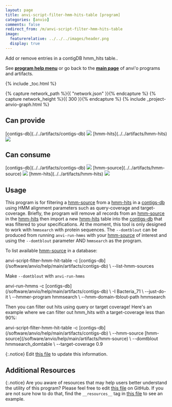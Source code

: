 ```yaml
---
layout: page
title: anvi-script-filter-hmm-hits-table [program]
categories: [anvio]
comments: false
redirect_from: /m/anvi-script-filter-hmm-hits-table
image:
  featurerelative: ../../../images/header.png
  display: true
---
```


Add or remove entries in a contigDB hmm_hits table..

See **[program help menu](../../../../vignette#anvi-script-filter-hmm-hits-table)** or go back to the **[main page](../../)** of anvi'o programs and artifacts.


{% include _toc.html %}
<div id="svg" class="subnetwork"></div>
{% capture network_path %}{{ "network.json" }}{% endcapture %}
{% capture network_height %}{{ 300 }}{% endcapture %}
{% include _project-anvio-graph.html %}


## Can provide

<p style="text-align: left" markdown="1"><span class="artifact-p">[contigs-db](../../artifacts/contigs-db) <img src="../../images/icons/DB.png" class="artifact-icon-mini" /></span> <span class="artifact-p">[hmm-hits](../../artifacts/hmm-hits) <img src="../../images/icons/CONCEPT.png" class="artifact-icon-mini" /></span></p>

## Can consume

<p style="text-align: left" markdown="1"><span class="artifact-r">[contigs-db](../../artifacts/contigs-db) <img src="../../images/icons/DB.png" class="artifact-icon-mini" /></span> <span class="artifact-r">[hmm-source](../../artifacts/hmm-source) <img src="../../images/icons/HMM.png" class="artifact-icon-mini" /></span> <span class="artifact-r">[hmm-hits](../../artifacts/hmm-hits) <img src="../../images/icons/CONCEPT.png" class="artifact-icon-mini" /></span></p>

## Usage


This program is for filtering a <span class="artifact-n">[hmm-source](/software/anvio/help/main/artifacts/hmm-source)</span> from a <span class="artifact-n">[hmm-hits](/software/anvio/help/main/artifacts/hmm-hits)</span> in a <span class="artifact-n">[contigs-db](/software/anvio/help/main/artifacts/contigs-db)</span> using HMM alignment parameters such as query-coverage and target-coverage. Briefly, the program will remove all records from an <span class="artifact-n">[hmm-source](/software/anvio/help/main/artifacts/hmm-source)</span> in the <span class="artifact-n">[hmm-hits](/software/anvio/help/main/artifacts/hmm-hits)</span> then import a new <span class="artifact-n">[hmm-hits](/software/anvio/help/main/artifacts/hmm-hits)</span> table into the <span class="artifact-n">[contigs-db](/software/anvio/help/main/artifacts/contigs-db)</span> that was filtered to your specifications. At the moment, this tool is only designed to work with `hmmsearch` with protein sequences. The `--domtblout` can be produced from running `anvi-run-hmms` with your <span class="artifact-n">[hmm-source](/software/anvio/help/main/artifacts/hmm-source)</span> of interest and using the `--domtblout` parameter AND  `hmmsearch` as the program.

To list available <span class="artifact-n">[hmm-source](/software/anvio/help/main/artifacts/hmm-source)</span> in a database:

<div class="codeblock" markdown="1">
anvi&#45;script&#45;filter&#45;hmm&#45;hit&#45;table &#45;c <span class="artifact&#45;n">[contigs&#45;db](/software/anvio/help/main/artifacts/contigs&#45;db)</span> \
                                 &#45;&#45;list&#45;hmm&#45;sources
</div>

Make `--domtblout` with `anvi-run-hmms`

<div class="codeblock" markdown="1">
anvi&#45;run&#45;hmms &#45;c <span class="artifact&#45;n">[contigs&#45;db](/software/anvio/help/main/artifacts/contigs&#45;db)</span> \
              &#45;I Bacteria_71 \
              &#45;&#45;just&#45;do&#45;it \
              &#45;&#45;hmmer&#45;program hmmsearch \
              &#45;&#45;hmm&#45;domain&#45;tblout&#45;path hmmsearch
</div>

Then you can filter out hits using query or target coverage! Here's an example where we can filter out hmm_hits with a target-coverage less than 90%:

<div class="codeblock" markdown="1">
anvi&#45;script&#45;filter&#45;hmm&#45;hit&#45;table &#45;c <span class="artifact&#45;n">[contigs&#45;db](/software/anvio/help/main/artifacts/contigs&#45;db)</span> \
                                 &#45;&#45;hmm&#45;source <span class="artifact&#45;n">[hmm&#45;source](/software/anvio/help/main/artifacts/hmm&#45;source)</span> \
                                 &#45;&#45;domtblout hmmsearch_domtable \
                                 &#45;&#45;target&#45;coverage 0.9
</div>


{:.notice}
Edit [this file](https://github.com/merenlab/anvio/tree/master/anvio/docs/programs/anvi-script-filter-hmm-hits-table.md) to update this information.


## Additional Resources



{:.notice}
Are you aware of resources that may help users better understand the utility of this program? Please feel free to edit [this file](https://github.com/merenlab/anvio/tree/master/bin/anvi-script-filter-hmm-hits-table) on GitHub. If you are not sure how to do that, find the `__resources__` tag in [this file](https://github.com/merenlab/anvio/blob/master/bin/anvi-interactive) to see an example.
